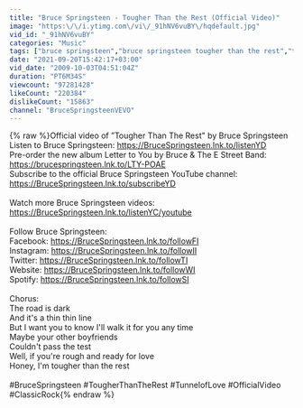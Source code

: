 ```yaml
---
title: "Bruce Springsteen - Tougher Than the Rest (Official Video)"
image: "https:\/\/i.ytimg.com\/vi\/_91hNV6vuBY\/hqdefault.jpg"
vid_id: "_91hNV6vuBY"
categories: "Music"
tags: ["bruce springsteen","bruce springsteen tougher than the rest","tougher than the rest"]
date: "2021-09-20T15:42:17+03:00"
vid_date: "2009-10-03T04:51:04Z"
duration: "PT6M34S"
viewcount: "97281428"
likeCount: "220384"
dislikeCount: "15863"
channel: "BruceSpringsteenVEVO"
---
```

{% raw %}Official video of ”Tougher Than The Rest&quot; by Bruce Springsteen <br />Listen to Bruce Springsteen: <a rel="nofollow" target="blank" href="https://BruceSpringsteen.lnk.to/listenYD">https://BruceSpringsteen.lnk.to/listenYD</a> <br />Pre-order the new album Letter to You by Bruce &amp; The E Street Band: <a rel="nofollow" target="blank" href="https://brucespringsteen.lnk.to/LTY-POAE">https://brucespringsteen.lnk.to/LTY-POAE</a><br />Subscribe to the official Bruce Springsteen YouTube channel: <a rel="nofollow" target="blank" href="https://BruceSpringsteen.lnk.to/subscribeYD">https://BruceSpringsteen.lnk.to/subscribeYD</a><br /><br />Watch more Bruce Springsteen videos: <a rel="nofollow" target="blank" href="https://BruceSpringsteen.lnk.to/listenYC/youtube">https://BruceSpringsteen.lnk.to/listenYC/youtube</a><br /><br />Follow Bruce Springsteen: <br />Facebook: <a rel="nofollow" target="blank" href="https://BruceSpringsteen.lnk.to/followFI">https://BruceSpringsteen.lnk.to/followFI</a><br />Instagram: <a rel="nofollow" target="blank" href="https://BruceSpringsteen.lnk.to/followII">https://BruceSpringsteen.lnk.to/followII</a><br />Twitter: <a rel="nofollow" target="blank" href="https://BruceSpringsteen.lnk.to/followTI">https://BruceSpringsteen.lnk.to/followTI</a><br />Website: <a rel="nofollow" target="blank" href="https://BruceSpringsteen.lnk.to/followWI">https://BruceSpringsteen.lnk.to/followWI</a><br />Spotify: <a rel="nofollow" target="blank" href="https://BruceSpringsteen.lnk.to/followSI">https://BruceSpringsteen.lnk.to/followSI</a><br /><br />Chorus:<br />The road is dark<br />And it's a thin thin line<br />But I want you to know I'll walk it for you any time<br />Maybe your other boyfriends<br />Couldn't pass the test<br />Well, if you're rough and ready for love<br />Honey, I'm tougher than the rest<br /><br />#BruceSpringsteen #TougherThanTheRest #TunnelofLove #OfficialVideo #ClassicRock{% endraw %}
